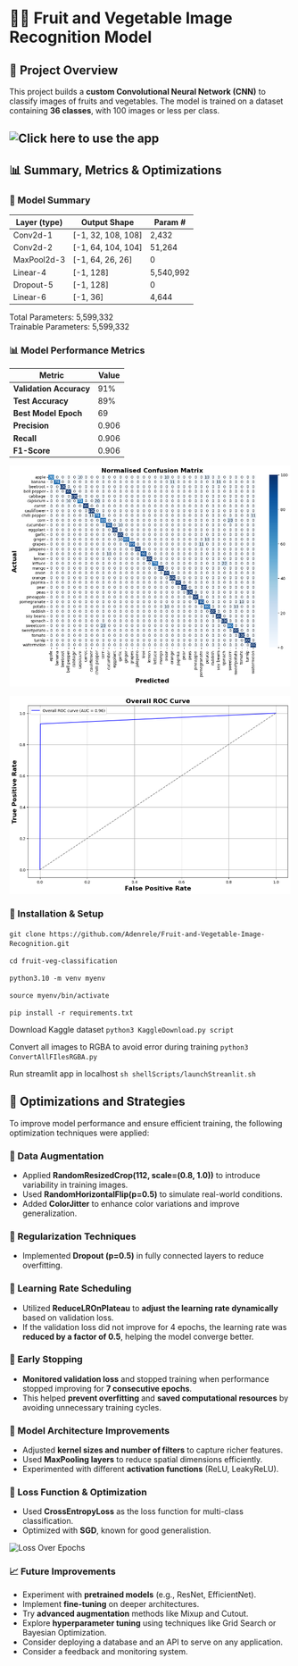 # 🍎🥦 Fruit and Vegetable Image Recognition Model  

## 📌 Project Overview  
This project builds a **custom Convolutional Neural Network (CNN)** to classify images of fruits and vegetables. The model is trained on a dataset containing **36 classes**, with 100 images or less per class.  

![Click here to use the app](https://adenrele.co.uk) 
---

## 📊 Summary, Metrics & Optimizations  

### **📝 Model Summary**  

| Layer (type)   | Output Shape        | Param #   |
|---------------|--------------------|----------|
| Conv2d-1      | [-1, 32, 108, 108] | 2,432    |
| Conv2d-2      | [-1, 64, 104, 104] | 51,264   |
| MaxPool2d-3   | [-1, 64, 26, 26]   | 0        |
| Linear-4      | [-1, 128]          | 5,540,992 |
| Dropout-5     | [-1, 128]          | 0        |
| Linear-6      | [-1, 36]           | 4,644    |

Total Parameters: 5,599,332  
Trainable Parameters: 5,599,332  



### 📊 Model Performance Metrics  

| Metric                 | Value |
|------------------------|-------|
| **Validation Accuracy** | 91%   |
| **Test Accuracy**      | 89%   |
| **Best Model Epoch**   | 69    |
| **Precision**          | 0.906   |
| **Recall**             | 0.906    |
| **F1-Score**          | 0.906    |


![Confusion Matrix](results/ConfusionMatrix.png) 


![ROACAUC](results/RocCurve.png)

### 🚀 Installation & Setup
```git clone https://github.com/Adenrele/Fruit-and-Vegetable-Image-Recognition.git```

```cd fruit-veg-classification```

```python3.10 -m venv myenv```

```source myenv/bin/activate``` 

```pip install -r requirements.txt```

Download Kaggle dataset
```python3 KaggleDownload.py script ```

Convert all images to RGBA to avoid error during training 
```python3 ConvertAllFIlesRGBA.py```

Run streamlit app in localhost
```sh shellScripts/launchStreanlit.sh```

## 🚀 Optimizations and Strategies  

To improve model performance and ensure efficient training, the following optimization techniques were applied:  

### 🔹 Data Augmentation  
- Applied **RandomResizedCrop(112, scale=(0.8, 1.0))** to introduce variability in training images.  
- Used **RandomHorizontalFlip(p=0.5)** to simulate real-world conditions.  
- Added **ColorJitter** to enhance color variations and improve generalization.  

### 🔹 Regularization Techniques  
- Implemented **Dropout (p=0.5)** in fully connected layers to reduce overfitting.  

### 🔹 Learning Rate Scheduling  
- Utilized **ReduceLROnPlateau** to **adjust the learning rate dynamically** based on validation loss.  
- If the validation loss did not improve for 4 epochs, the learning rate was **reduced by a factor of 0.5**, helping the model converge better.  

### 🔹 Early Stopping  
- **Monitored validation loss** and stopped training when performance stopped improving for **7 consecutive epochs**.  
- This helped **prevent overfitting** and **saved computational resources** by avoiding unnecessary training cycles.  

### 🔹 Model Architecture Improvements  
- Adjusted **kernel sizes and number of filters** to capture richer features.  
- Used **MaxPooling layers** to reduce spatial dimensions efficiently.  
- Experimented with different **activation functions** (ReLU, LeakyReLU).  

### 🔹 Loss Function & Optimization  
- Used **CrossEntropyLoss** as the loss function for multi-class classification.  
- Optimized with **SGD**, known for good generalistion. 

![Loss Over Epochs](results/LossEachEpoch.png) 

### 📈 Future Improvements  
- Experiment with **pretrained models** (e.g., ResNet, EfficientNet).  
- Implement **fine-tuning** on deeper architectures.  
- Try **advanced augmentation** methods like Mixup and Cutout.  
- Explore **hyperparameter tuning** using techniques like Grid Search or Bayesian Optimization.
- Consider deploying a database and an API to serve on any application.
- Consider a feedback and monitoring system.  
